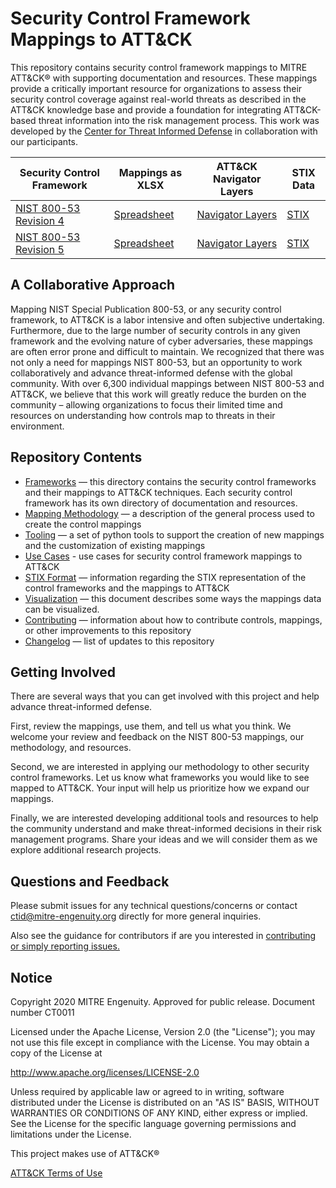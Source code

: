 # Security Control Framework Mappings to ATT&CK
This repository contains security control framework mappings to MITRE ATT&CK® with supporting documentation and resources. These mappings provide a critically important resource for organizations to assess their security control coverage against real-world threats as described in the ATT&CK knowledge base and provide a foundation for integrating ATT&CK-based threat information into the risk management process. This work was developed by the [Center for Threat Informed Defense](https://mitre-engenuity.org/center-for-threat-informed-defense/) in collaboration with our participants.

| Security Control Framework | Mappings as XLSX | ATT&CK Navigator Layers | STIX Data |
|------|------|------|--|
| [NIST 800-53 Revision 4](/frameworks/nist800-53-r4/) | [Spreadsheet](/frameworks/nist800-53-r4/nist800-53-r4-mappings.xlsx) | [Navigator Layers](/frameworks/nist800-53-r4/layers) | [STIX](/frameworks/nist800-53-r4/stix) |
| [NIST 800-53 Revision 5](/frameworks/nist800-53-r5/) | [Spreadsheet](/frameworks/nist800-53-r5/nist800-53-r5-mappings.xlsx) | [Navigator Layers](/frameworks/nist800-53-r5/layers) | [STIX](/frameworks/nist800-53-r5/stix) |

## A Collaborative Approach

Mapping NIST Special Publication 800-53, or any security control framework, to ATT&CK is a labor intensive and often subjective undertaking. Furthermore, due to the large number of security controls in any given framework and the evolving nature of cyber adversaries, these mappings are often error prone and difficult to maintain. We recognized that there was not only a need for mappings NIST 800-53, but an opportunity to work collaboratively and advance threat-informed defense with the global community. With over 6,300 individual mappings between NIST 800-53 and ATT&CK, we believe that this work will greatly reduce the burden on the community – allowing organizations to focus their limited time and resources on understanding how controls map to threats in their environment.

## Repository Contents

- [Frameworks](/frameworks) — this directory contains the security control frameworks and their mappings to ATT&CK techniques. Each security control framework has its own directory of documentation and resources. 
- [Mapping Methodology](/docs/mapping_methodology.md) — a description of the general process used to create the control mappings
- [Tooling](/docs/tooling.md) — a set of python tools to support the creation of new mappings and the customization of existing mappings
- [Use Cases](/docs/use-cases.md) - use cases for security control framework mappings to ATT&CK
- [STIX Format](/docs/STIX_format.md) — information regarding the STIX representation of the control frameworks and the mappings to ATT&CK
- [Visualization](/docs/visualization.md) — this document describes some ways the mappings data can be visualized. 
- [Contributing](/CONTRIBUTING.md) — information about how to contribute controls, mappings, or other improvements to this repository
- [Changelog](/CHANGELOG.md) — list of updates to this repository


## Getting Involved

There are several ways that you can get involved with this project and help advance threat-informed defense. 

First, review the mappings, use them, and tell us what you think. We welcome your review and feedback on the NIST 800-53 mappings, our methodology, and resources. 

Second, we are interested in applying our methodology to other security control frameworks. Let us know what frameworks you would like to see mapped to ATT&CK. Your input will help us prioritize how we expand our mappings. 

Finally, we are interested developing additional tools and resources to help the community understand and make threat-informed decisions in their risk management programs. Share your ideas and we will consider them as we explore additional research projects.  

## Questions and Feedback
   
Please submit issues for any technical questions/concerns or contact ctid@mitre-engenuity.org directly for more general inquiries.

Also see the guidance for contributors if are you interested in [contributing or simply reporting issues.](/CONTRIBUTING.md)

## Notice 

Copyright 2020 MITRE Engenuity. Approved for public release. Document number CT0011

Licensed under the Apache License, Version 2.0 (the "License"); you may not use this file except in compliance with the License. You may obtain a copy of the License at 

http://www.apache.org/licenses/LICENSE-2.0 

Unless required by applicable law or agreed to in writing, software distributed under the License is distributed on an "AS IS" BASIS, WITHOUT WARRANTIES OR CONDITIONS OF ANY KIND, either express or implied. See the License for the specific language governing permissions and limitations under the License. 

This project makes use of ATT&CK®

[ATT&CK Terms of Use](https://attack.mitre.org/resources/terms-of-use/)
